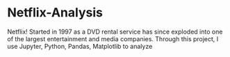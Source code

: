 # Netflix-Analysis
Netflix! Started in 1997 as a DVD rental service has since exploded into one of the largest entertainment and media companies.
Through this project, I use Jupyter, Python, Pandas, Matplotlib to analyze
